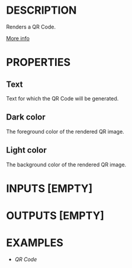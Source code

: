 # DESCRIPTION

Renders a QR Code.

[More info](https://docs.lvgl.io/master/details/libs/qrcode.html)

# PROPERTIES

## Text

Text for which the QR Code will be generated.

## Dark color

The foreground color of the rendered QR image.

## Light color

The background color of the rendered QR image.

# INPUTS [EMPTY]

# OUTPUTS [EMPTY]

# EXAMPLES

-   _QR Code_
